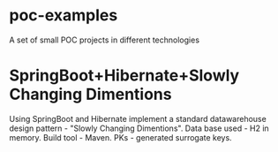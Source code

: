# poc-examples
A set of small POC projects in different technologies

# SpringBoot+Hibernate+Slowly Changing Dimentions
Using SpringBoot and Hibernate implement a standard datawarehouse design pattern - "Slowly Changing Dimentions".
Data base used - H2 in memory. Build tool - Maven. PKs - generated surrogate keys.
